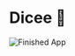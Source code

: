 

# Dicee 🎲



![Finished App](https://github.com/londonappbrewery/Images/blob/master/dicee-demo.gif)

